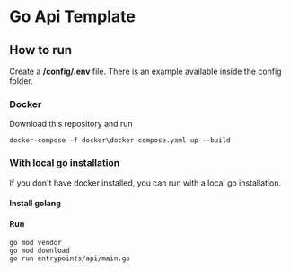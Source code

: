 # Go Api Template

## How to run
Create a **/config/.env** file. There is an example available inside the config folder.

### Docker
Download this repository and run
````shell
docker-compose -f docker\docker-compose.yaml up --build
````

### With local go installation
If you don't have docker installed, you can run with a local go installation.

#### Install golang

#### Run
````shell
go mod vendor
go mod download
go run entrypoints/api/main.go
````

